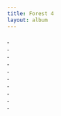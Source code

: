 ```yaml
---
title: Forest 4
layout: album
---
```


<a href="P1020630.jpg"><div style="background-image:url(P1020630.jpg)">&nbsp;</div></a>
<a href="P1020652.jpg"><div style="background-image:url(P1020652.jpg)">&nbsp;</div></a>
<a href="P1020675.jpg"><div style="background-image:url(P1020675.jpg)">&nbsp;</div></a>
<a href="P1020678.jpg"><div style="background-image:url(P1020678.jpg)">&nbsp;</div></a>
<a href="P1020688.jpg"><div style="background-image:url(P1020688.jpg)">&nbsp;</div></a>
<a href="P1020709.jpg"><div style="background-image:url(P1020709.jpg)">&nbsp;</div></a>
<a href="P1020720.jpg"><div style="background-image:url(P1020720.jpg)">&nbsp;</div></a>
<a href="P1020721.jpg"><div style="background-image:url(P1020721.jpg)">&nbsp;</div></a>
<a href="P1020722.jpg"><div style="background-image:url(P1020722.jpg)">&nbsp;</div></a>
<a href="P1020723.jpg"><div style="background-image:url(P1020723.jpg)">&nbsp;</div></a>